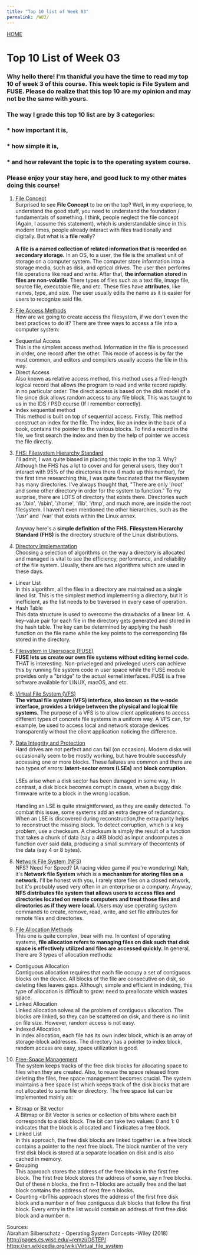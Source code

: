 ```yaml
---
title: "Top 10 list of Week 03"
permalink: /W03/
---
```


[HOME](../)

# Top 10 List of Week 03

### Why hello there! I'm thankful you have the time to read my top 10 of week 3 of this course. This week topic is **File System and FUSE.** Please do realize that this top 10 are my opinion and may not be the same with yours. 
### The way I grade this top 10 list are by 3 categories:
### * how important it is,
### * how simple it is,
### * and how relevant the topic is to the operating system course.
### Please enjoy your stay here, and good luck to my other mates doing this course!

1. [File Concept](https://notesformsc.org/file-concepts/) <br>
Surprised to see **File Concept** to be on the top? Well, in my experiece, to understand the good stuff, you need to understand the foundation / fundamentals of something. I think, people neglect the file concept (Again, I assume this statement), which is understandable since in this modern times, people already interact with files traditionally and digitally. But what is a **file** really? <br> <br>
**A file is a named collection of related information that is recorded on secondary storage.** In an OS, to a user, the file is the smallest unit of storage on a computer system. The computer store information into a storage media, such as disk, and optical drives. The user then performs file operations like read and write. After that, **the information stored in files are non-volatile**. There types of files such as a text file, image file, source file, executable file, and etc. These files have **attributes**, like names, type, and size. The user usually edits the name as it is easier for users to recognize said file.

2. [File Access Methods](https://www.geeksforgeeks.org/file-access-methods-in-operating-system/) <br>
How are we going to create access the filesystem, if we don't even the best practices to do it? There are three ways to access a file into a computer system:
- Sequential Access <br> This is the simplest access method. Information in the file is processed in order, one record after the other. This mode of access is by far the most common, and editors and compilers usually access the file in this way.
- Direct Access <br> Also known as relative access method, this method uses a filed-length logical record that allows the program to read and write record rapidly. in no particular order. The direct access is based on the disk model of a file since disk allows random access to any file block. This was taught to us in the IDS / PSD course (If I remember correctly).
- Index sequential method <br> This method is built on top of sequential access. Firstly, This method construct an index for the file. The index, like an index in the back of a book, contains the pointer to the various blocks. To find a record in the file, we first search the index and then by the help of pointer we access the file directly.

3. [FHS: Filesystem Hierarchy Standard](https://refspecs.linuxfoundation.org/FHS_3.0/fhs-3.0.pdf) <br>
I'll admit, I was quite biased in placing this topic in the top 3. Why? Although the FHS has a lot to cover and for general users, they don't interact with 95% of the directories there (I made up this number), for the first time researching this, I was quite fascinated that the filesystem has many directories. I've always thought that, "There are only '/root' and some other directory in order for the system to function." To my surprise, there are LOTS of directory that exists there. Directories such as '/bin', '/sbin', '/home', '/lib', '/tmp', and much more, are inside the root filesystem. I haven't even mentioned the other hierarchies, such as the '/usr' and '/var' that exists within the Linux annex. <br> <br>
Anyway here's a **simple definition of the FHS.** **Filesystem Hierarchy Standard (FHS)** is the directory structure of the Linux distributions.

4. [Directory Implementation](https://www.javatpoint.com/os-directory-implementation)<br>
Choosing a selection of algorithms on the way a directory is allocated and managed is vital to see the efficiency, performance, and reliability of the file system. Usually, there are two algorithms which are used in these days.
- Linear List <br> In this algorithm, all the files in a directory are maintained as a single lined list. This is the simplest method implementing a directory, but it is inefficient, as the list needs to be traversed in every case of operation.
- Hash Table <br> This data structure is used to overcome the drawbacks of a linear list. A key-value pair for each file in the directory gets generated and stored in the hash table. The key can be determined by applying the hash function on the file name while the key points to the corresponding file stored in the directory.

5. [Filesystem in Userspace (FUSE)](https://wikimili.com/en/Filesystem_in_Userspace) <br>
**FUSE lets us create our own file systems without editing kernel code.** THAT is interesting. Non-priveleged and priveleged users can achieve this by running file system code in user space while the FUSE module provides only a "bridge" to the actual kernel interfaces. FUSE is a free software available for LINUX, macOS, and etc.

6. [Virtual File System (VFS)](https://www.ibm.com/support/knowledgecenter/en/ssw_aix_71/kernelextension/virtual_fsys.html)<br>
**The virtual file system (VFS) interface, also known as the v-node interface, provides a bridge between the physical and logical file systems.** The purpose of a VFS is to allow client applications to access different types of concrete file systems in a uniform way. A VFS can, for example, be used to access local and network storage devices transparently without the client application noticing the difference.

7. [Data Integrity and Protection](http://pages.cs.wisc.edu/~remzi/OSTEP/file-integrity.pdf) <br>
Hard drives are not perfect and can fail (on occasion). Modern disks will occasionally seem to be mostly working, but have trouble successfuly accessing one or more blocks. These failures are common and there are two types of errors: **latent-sector errors (LSEs)** and **block corruption**. <br> <br>
LSEs arise when a disk sector has been damaged in some way. In contrast, a disk block becomes corrupt in cases, when a buggy disk firmware write to a block in the wrong location. <br> <br>
Handling an LSE is quite straightforward, as they are easily detected. To combat this issue, some systems add an extra degree of redundancy. When an LSE is discovered during reconstruction,the extra parity helps to reconstruct the missing block. To detect corruption, which is a key problem, use a checksum. A checksum is simply the result of a function that takes a chunk of data (say a 4KB block) as input andcomputes a function over said data, producing a small summary of thecontents of the data (say 4 or 8 bytes).

8. [Network File System (NFS)](https://www.ibm.com/support/knowledgecenter/en/ssw_aix_71/network/nfs_intro.html) <br>
NFS? Need For Speed? (A racing video game if you're wondering) Nah, it's **Network file System** which is a **mechanism for storing files on a network.** I'll be honest with you, I rarely store files on a closed network, but it's probably used very often in an enterprise or a company. Anyway, **NFS distributes file system that allows users to access files and directories located on remote computers and treat those files and directories as if they were local.** Users may use operating system commands to create, remove, read, write, and set file attributes for remote files and directories.

9. [File Allocation Methods](https://www.8bitavenue.com/file-allocation-methods-in-os/) <br>
This one is quite complex, bear with me. In context of operating systems, **file allocation refers to managing files on disk such that disk space is effectively utilized and files are accessed quickly.** In general, there are 3 types of allocation methods:
- Contiguous Allocation <br> Contiguous allocation requires that each file occupy a set of contiguous blocks on the device. All blocks of the file are consecutive on disk, so deleting files leaves gaps. Although, simple and efficient in indexing, this type of allocation is difficult to grow: need to preallocate which wastes space.
- Linked Allocation <br> Linked allocation solves all the problem of contiguous allocation. The blocks are linked, so they can be scattered on disk, and there is no limit on file size. However, random access is not easy.
- Indexed Allocation <br> In index allocation, each file has its own index block, which is an array of storage-block addresses. The directory has a pointer to index block, random access are easy, space utilization is good.

10. [Free-Space Management](https://tutorialspoint.dev/computer-science/operating-systems/operating-system-free-space-management) <br>
The system keeps tracks of the free disk blocks for allocating space to files when they are created. Also, to reuse the space released from deleting the files, free space management becomes crucial. The system maintains a free space list which keeps track of the disk blocks that are not allocated to some file or directory. The free space list can be implemented mainly as:
- Bitmap or Bit vector <br> A Bitmap or Bit Vector is series or collection of bits where each bit corresponds to a disk block. The bit can take two values: 0 and 1: 0 indicates that the block is allocated and 1 indicates a free block.
- Linked List <br> In this approach, the free disk blocks are linked together i.e. a free block contains a pointer to the next free block. The block number of the very first disk block is stored at a separate location on disk and is also cached in memory.
- Grouping <br> This approach stores the address of the free blocks in the first free block. The first free block stores the address of some, say n free blocks. Out of these n blocks, the first n-1 blocks are actually free and the last block contains the address of next free n blocks.
- Counting <brThis approach stores the address of the first free disk block and a number n of free contiguous disk blocks that follow the first block. Every entry in the list would contain an address of first free disk block and a number n.

Sources: <br>
Abraham Silberschatz - Operating System Concepts -Wiley (2018) <br>
http://pages.cs.wisc.edu/~remzi/OSTEP/ <br>
https://en.wikipedia.org/wiki/Virtual_file_system <br>
